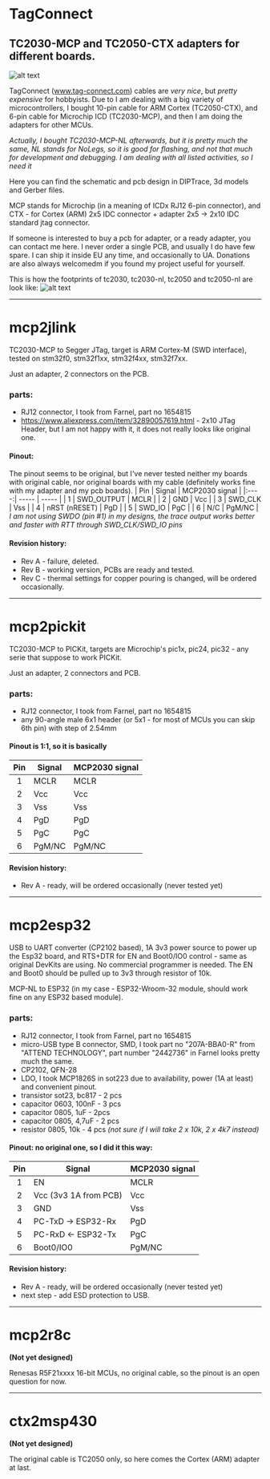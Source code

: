 # TagConnect

## TC2030-MCP and TC2050-CTX adapters for different boards.

![alt text](https://pbs.twimg.com/profile_images/1625182695/Tag-Connector_with_legs.jpg)

TagConnect (www.tag-connect.com) cables are *very nice*, but *pretty expensive* for hobbyists.
Due to I am dealing with a big variety of microcontrollers, I bought 10-pin cable for ARM Cortex (TC2050-CTX), and 6-pin cable for Microchip ICD (TC2030-MCP), and then I am doing the adapters for other MCUs.

_Actually, I bought TC2030-MCP-NL afterwards, but it is pretty much the same, NL stands for NoLegs, so it is good for flashing, and not that much for development and debugging. I am dealing with all listed activities, so I need it_

Here you can find the schematic and pcb design in DIPTrace, 3d models and Gerber files.

MCP stands for Microchip (in a meaning of ICDx RJ12 6-pin connector), and CTX - for Cortex (ARM) 2x5 IDC connector + adapter 2x5 -> 2x10 IDC standard jtag connector.

If someone is interested to buy a pcb for adapter, or a ready adapter, you can contact me here. I never order a single PCB, and usually I do have few spare. I can ship it inside EU any time, and occasionally to UA. Donations are also always welcomedm if you found my project useful for yourself.

This is how the footprints of tc2030, tc2030-nl, tc2050 and tc2050-nl are look like:
![alt text](http://www.thingamafob.com/wp-content/uploads/2012/12/IMG_7106-1024x682.jpg)

-----

# mcp2jlink

TC2030-MCP to Segger JTag, target is ARM Cortex-M (SWD interface), tested on stm32f0, stm32f1xx, stm32f4xx, stm32f7xx.

Just an adapter, 2 connectors on the PCB.
### parts:
- RJ12 connector, I took from Farnel, part no 1654815
- https://www.aliexpress.com/item/32890057619.html - 2x10 JTag Header, but I am not happy with it, it does not really looks like original one.
#### Pinout:
The pinout seems to be original, but I've never tested neither my boards with original cable, nor original boards with my cable (definitely works fine with my adapter and my pcb boards).
| Pin | Signal | MCP2030 signal  |
|:----:| ----- | ----- |
| 1 | SWD_OUTPUT | MCLR |
| 2 | GND | Vcc |
| 3 | SWD_CLK | Vss |
| 4 | nRST (nRESET) | PgD |
| 5 | SWD_IO | PgC |
| 6 | N/C | PgM/NC |
_I am not using SWDO (pin #1) in my designs, the trace output works better and faster with RTT through SWD_CLK/SWD_IO pins_

#### Revision history:
- Rev A - failure, deleted.
- Rev B - working version, PCBs are ready and tested.
- Rev C - thermal settings for copper pouring is changed, will be ordered occasionally.

-----

# mcp2pickit

TC2030-MCP to PICKit, targets are Microchip's pic1x, pic24, pic32 - any serie that suppose to work PICKit.

Just an adapter, 2 connectors and PCB.
### parts:
- RJ12 connector, I took from Farnel, part no 1654815
- any 90-angle male 6x1 header (or 5x1 - for most of MCUs you can skip 6th pin) with step of 2.54mm
#### Pinout is 1:1, so it is basically 
| Pin | Signal | MCP2030 signal  |
|:----:| ----- | ----- |
| 1 | MCLR | MCLR |
| 2 | Vcc | Vcc |
| 3 | Vss | Vss |
| 4 | PgD | PgD |
| 5 | PgC | PgC |
| 6 | PgM/NC | PgM/NC |

#### Revision history:
- Rev A - ready, will be ordered occasionally (never tested yet)

-----

# mcp2esp32

USB to UART converter (CP2102 based), 1A 3v3 power source to power up the Esp32 board, and RTS+DTR for EN and Boot0/IO0 control - same as original DevKits are using. No commercial programmer is needed.
The EN and Boot0 should be pulled up to 3v3 through resistor of 10k.

MCP-NL to ESP32 (in my case - ESP32-Wroom-32 module, should work fine on any ESP32 based module).
### parts:
- RJ12 connector, I took from Farnel, part no 1654815
- micro-USB type B connector, SMD, I took part no "207A-BBA0-R" from "ATTEND TECHNOLOGY", part number "2442736" in Farnel looks pretty much the same.
- CP2102, QFN-28
- LDO, I took MCP1826S in sot223 due to availability, power (1A at least) and convenient pinout.
- transistor sot23, bc817 - 2 pcs
- capacitor 0603, 100nF - 3 pcs
- capacitor 0805, 1uF - 2pcs
- capacitor 0805, 4,7uF - 2 pcs
- resistor 0805, 10k - 4 pcs _(not sure if I will take 2 x 10k, 2 x 4k7 instead)_
#### Pinout: no original one, so I did it this way:
| Pin | Signal | MCP2030 signal  |
|:----:| ----- | ----- |
| 1 | EN | MCLR |
| 2 | Vcc (3v3 1A from PCB) | Vcc |
| 3 | GND | Vss |
| 4 | PC-TxD -> ESP32-Rx | PgD |
| 5 | PC-RxD <- ESP32-Tx | PgC |
| 6 | Boot0/IO0 | PgM/NC |

#### Revision history:
- Rev A - ready, will be ordered occasionally (never tested yet)
- next step - add ESD protection to USB.

-----

# mcp2r8c

**(Not yet designed)**

Renesas R5F21xxxx 16-bit MCUs, no original cable, so the pinout is an open question for now.

-----

# ctx2msp430

**(Not yet designed)**

The original cable is TC2050 only, so here comes the Cortex (ARM) adapter at last.
